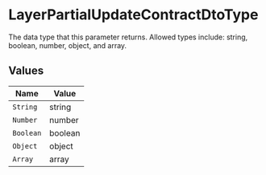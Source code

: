 # LayerPartialUpdateContractDtoType

The data type that this parameter returns. Allowed types include: string, boolean, number, object, and array.


## Values

| Name      | Value     |
| --------- | --------- |
| `String`  | string    |
| `Number`  | number    |
| `Boolean` | boolean   |
| `Object`  | object    |
| `Array`   | array     |